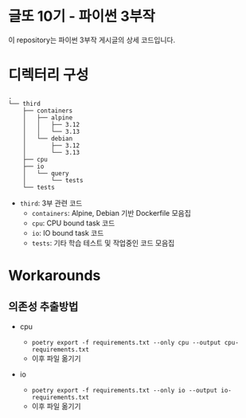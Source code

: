 # 글또 10기 - 파이썬 3부작

이 repository는 파이썬 3부작 게시글의 상세 코드입니다.

# 디렉터리 구성

```
.
└── third
    ├── containers
    │   ├── alpine
    │   │   ├── 3.12
    │   │   └── 3.13
    │   └── debian
    │       ├── 3.12
    │       └── 3.13
    ├── cpu
    ├── io
    │   └── query
    │       └── tests
    └── tests

```

- `third`: 3부 관련 코드
    - `containers`: Alpine, Debian 기반 Dockerfile 모음집
    - `cpu`: CPU bound task 코드
    - `io`: IO bound task 코드
    - `tests`: 기타 학습 테스트 및 작업중인 코드 모음집

# Workarounds

## 의존성 추출방법

- cpu
    - `poetry export -f requirements.txt --only cpu --output cpu-requirements.txt`
    - 이후 파일 옮기기

- io
    - `poetry export -f requirements.txt --only io --output io-requirements.txt`
    - 이후 파일 옮기기
